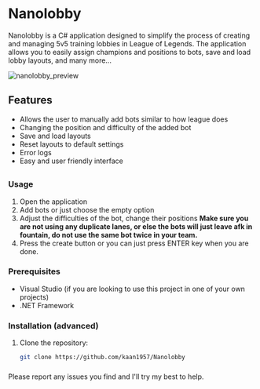 # Nanolobby

Nanolobby is a C# application designed to simplify the process of creating and managing 5v5 training lobbies in League of Legends. The application allows you to easily assign champions and positions to bots, save and load lobby layouts, and many more...

![nanolobby_preview](https://github.com/user-attachments/assets/ec342916-19b7-402c-ab7f-dc1c577a3e24)

## Features
- Allows the user to manually add bots similar to how league does
- Changing the position and difficulty of the added bot
- Save and load layouts
- Reset layouts to default settings
- Error logs
- Easy and user friendly interface

##

### Usage
1. Open the application
2. Add bots or just choose the empty option
3. Adjust the difficulties of the bot, change their positions **Make sure you are not using any duplicate lanes, or else the bots will just leave afk in fountain, do not use the same bot twice in your team.**
4. Press the create button or you can just press ENTER key when you are done.
###


  ### Prerequisites

- Visual Studio (if you are looking to use this project in one of your own projects)
- .NET Framework
  
### Installation (advanced)

1. Clone the repository:
   ```sh
   git clone https://github.com/kaan1957/Nanolobby
###

Please report any issues you find and I'll try my best to help.
 
